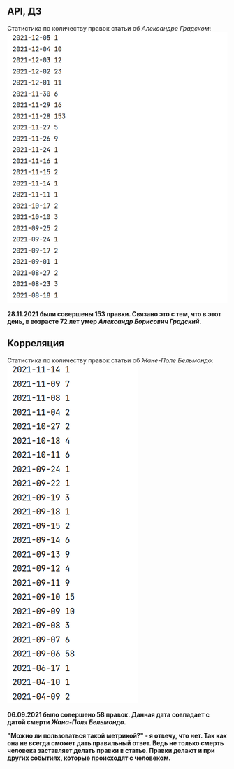 ## API, ДЗ 

Статистика по количеству правок статьи об *Александре Градском*: ![img.png](img.png) 

**28.11.2021 были совершены 153 правки. Связано это с тем, что в этот день, в возрасте 72 лет умер *Александр Борисович Градский*.**

## Корреляция 

Статистика по количеству правок статьи об *Жане-Поле Бельмондо*: ![img_2.png](img_2.png)

**06.09.2021 было совершено 58 правок. Данная дата совпадает с датой смерти *Жана-Поля Бельмондо*.**

**"Можно ли пользоваться такой метрикой?" - я отвечу, что нет. Так как она не всегда сможет дать правильный ответ. Ведь не только смерть человека заставляет делать правки в статье. Правки делают и при других событиях, которые происходят с человеком.**